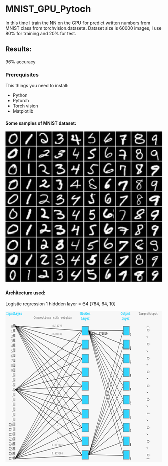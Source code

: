 # MNIST_GPU_Pytoch
In this time I train the NN on the GPU for predict written numbers from MNIST class from torchvision.datasets. Dataset size is 60000 images, I use 80% for training and 20% for test.

## Results: 
96% accuracy

### Prerequisites

This things you need to install:
* Python
* Pytorch
* Torch vision
* Matplotlib

#### Some samples of MNIST dataset:

<div>
  <img src=Demo/mnist.PNG width="500" height="480" />
</div>
<div>  
</div>

#### Architecture used: 
Logistic regression
1 hiddden layer = 64
[784, 64, 10]

<div>  
  <img src=Demo/logistic.PNG width="500" height="480" />
</div>
